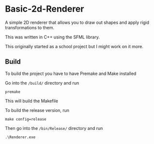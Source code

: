 # Basic-2d-Renderer
A simple 2D renderer that allows you to draw out shapes and apply rigid transformations to them.

This was written in C++ using the SFML library.

This originally started as a school project but I might work on it more.

## Build
To build the project you have to have Premake and Make installed

Go into the `/build/` directory and run

```
premake
```

This will build the Makefile

To build the release version, run

```
make config=release
```

Then go into the `/bin/Release/` directory and run

```
.\Renderer.exe
```
